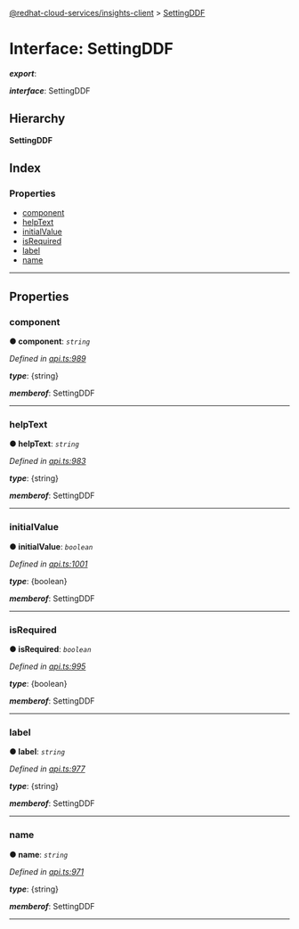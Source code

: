 [@redhat-cloud-services/insights-client](../README.md) > [SettingDDF](../interfaces/settingddf.md)

# Interface: SettingDDF

*__export__*: 

*__interface__*: SettingDDF

## Hierarchy

**SettingDDF**

## Index

### Properties

* [component](settingddf.md#component)
* [helpText](settingddf.md#helptext)
* [initialValue](settingddf.md#initialvalue)
* [isRequired](settingddf.md#isrequired)
* [label](settingddf.md#label)
* [name](settingddf.md#name)

---

## Properties

<a id="component"></a>

###  component

**● component**: *`string`*

*Defined in [api.ts:989](https://github.com/RedHatInsights/javascript-clients/blob/master/packages/insights/api.ts#L989)*

*__type__*: {string}

*__memberof__*: SettingDDF

___
<a id="helptext"></a>

###  helpText

**● helpText**: *`string`*

*Defined in [api.ts:983](https://github.com/RedHatInsights/javascript-clients/blob/master/packages/insights/api.ts#L983)*

*__type__*: {string}

*__memberof__*: SettingDDF

___
<a id="initialvalue"></a>

###  initialValue

**● initialValue**: *`boolean`*

*Defined in [api.ts:1001](https://github.com/RedHatInsights/javascript-clients/blob/master/packages/insights/api.ts#L1001)*

*__type__*: {boolean}

*__memberof__*: SettingDDF

___
<a id="isrequired"></a>

###  isRequired

**● isRequired**: *`boolean`*

*Defined in [api.ts:995](https://github.com/RedHatInsights/javascript-clients/blob/master/packages/insights/api.ts#L995)*

*__type__*: {boolean}

*__memberof__*: SettingDDF

___
<a id="label"></a>

###  label

**● label**: *`string`*

*Defined in [api.ts:977](https://github.com/RedHatInsights/javascript-clients/blob/master/packages/insights/api.ts#L977)*

*__type__*: {string}

*__memberof__*: SettingDDF

___
<a id="name"></a>

###  name

**● name**: *`string`*

*Defined in [api.ts:971](https://github.com/RedHatInsights/javascript-clients/blob/master/packages/insights/api.ts#L971)*

*__type__*: {string}

*__memberof__*: SettingDDF

___

